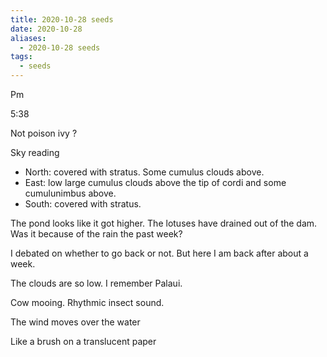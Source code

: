 ```yaml
---
title: 2020-10-28 seeds
date: 2020-10-28
aliases:
  - 2020-10-28 seeds
tags:
  - seeds
---
```

Pm

5:38

Not poison ivy ?

Sky reading

- North: covered with stratus. Some cumulus clouds above.
- East: low large cumulus clouds above the tip of cordi and some cumulunimbus above.
- South: covered with stratus.

The pond looks like it got higher. The lotuses have drained out of the dam. Was it because of the rain the past week?

I debated on whether to go back or not. But here I am back after about a week.

The clouds are so low. I remember Palaui.

Cow mooing. Rhythmic insect sound.

The wind moves over the water

Like a brush on a translucent paper